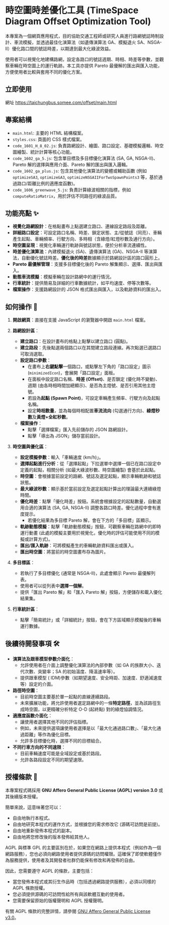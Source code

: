 # 時空圖時差優化工具 (TimeSpace Diagram Offset Optimization Tool)

本專案為一個網頁應用程式，目的協助交通工程師或研究人員進行路網號誌時制設計、車流模擬，並透過最佳化演算法（如遺傳演算法 GA、模擬退火 SA、NSGA-II）優化路口間的號誌時差，以期達到最大化綠波效益。

使用者可以視覺化地建構路網，設定各路口的號誌週期、時相、時差等參數，並觀察車輛在時空圖上的運行軌跡。本工具亦提供 Pareto 最優解的匯出與匯入功能，方便使用者比較與套用不同的優化方案。

## 立即使用
網址 https://taichungbus.somee.com/offset/main.html

## 專案結構

-   `main.html`: 主要的 HTML 結構檔案。
-   `styles.css`: 頁面的 CSS 樣式檔案。
-   `code_1601_H_8_02.js`: 負責路網設計、繪圖、路口設定、基礎模擬邏輯、時空圖繪製、統計計算等核心功能。
-   `code_1602_ga_5.js`: 包含單目標及多目標優化演算法 (SA, GA, NSGA-II)、Pareto 解的選擇與應用介面、Pareto 解的匯出與匯入邏輯。
-   `code_1602_ga_plus.js`: 包含其他優化演算法的變體或輔助函數 (例如 `optimizeSA3`, `optimizeGA3`, `optimizeNSGAIIForTwoSpawnPoints3` 等，基於通過路口/距離比例的適應度函數)。
-   `code_1606_greenwave_5.js`: 負責計算綠波相關的指標，例如 `computeRatioMatrix`，用於評估不同路徑的綠波品質。

## 功能亮點 ✨

* **視覺化路網設計**：在格點畫布上點選建立路口、連線設定路段及距離。
* **詳細路口設定**：可設定路口名稱、時差、鎖定狀態、主/從號誌（同亮）、車輛產生起點、車輛頻率、行駛方向、多時相（含綠燈/紅燈秒數及通行方向）。
* **時空圖呈現**：視覺化車輛運行軌跡與號誌狀態，便於分析車流連續性。
* **時差優化演算法**：內建模擬退火 (SA)、遺傳演算法 (GA)、NSGA-II 等演算法，自動優化號誌時差。**優化後的時差**數據顯示於路網設計區的路口圓形上。
* **Pareto 最優解管理**：支援多目標優化後的 Pareto 解集顯示、選擇、匯出與匯入。
* **動態車流模擬**：模擬車輛在設計路網中的運行情況。
* **行車統計**：提供簡易及詳細的行車數據統計，如平均速度、停等次數等。
* **檔案操作**：支援路網設計的 JSON 格式匯出與匯入，以及軌跡資料的匯出入。

## 如何操作 🚀

1.  **開啟網頁**：直接在支援 JavaScript 的瀏覽器中開啟 `main.html` 檔案。

2.  **路網設計區**：
    * **建立路口**：在設計畫布的格點上點擊以建立路口 (圓點)。
    * **建立路段**：先後點選兩個路口以在其間建立路段連線。再次點選已選路口可取消選取。
    * **設定路口參數**：
        * 在畫布上**右鍵點擊**一個路口，或點擊左下角的「路口設定」圖示 (`minimizedIcon`)，會展開「路口設定」面板。
        * 在面板中設定路口名稱、**時差 (Offset)**、是否鎖定 (優化時不變動)、週期 (由各時相時間加總顯示)、是否為主燈號、是否引用其他主燈號。
        * 若設為**起點 (Spawn Point)**，可設定車輛產生頻率、行駛方向及起點名稱。
        * 設定**時相數量**，並為每個時相配置**車流流向** (勾選通行方向)、**綠燈秒數**及**黃燈+全紅秒數**。
    * **檔案操作**：
        * 點擊「選擇檔案」匯入先前儲存的 JSON 路網設計。
        * 點擊「導出為 JSON」儲存當前設計。

3.  **時空圖與優化區**：
    * **設定模擬參數**：輸入「車輛速度 (km/h)」。
    * **選擇起點進行分析**：從「選擇起點」下拉選單中選擇一個已在路口設定中定義的起點，相關分析 (如最大綠波秒數、時空圖繪製) 會基於此起點。
    * **時空圖**：會根據當前設定的路網、號誌及選定起點，顯示車輛軌跡和號誌狀態。
    * **最大綠波秒數**：顯示基於當前設定及選定起點計算出的理論最大連續綠燈時間。
    * **優化時差**：點擊「優化時差」按鈕。系統會根據設定的起點數量，自動選用合適的演算法 (SA, GA, NSGA-II) 調整各路口時差。優化過程中會有進度提示。
        * 若優化結果為多目標 Pareto 解，會在下方的「多目標」區顯示。
    * **軌跡動態模擬**：點擊「軌跡動態模擬」按鈕，可觀察車輛在路網中的即時運行動畫 (此處的模擬主要用於視覺化，優化時的評估可能使用不同的模擬或計算方式)。
    * **匯出/匯入軌跡**：可將模擬產生的車輛軌跡資料匯出或匯入。
    * **匯出時空圖**：將當前的時空圖畫布存為圖片。

4.  **多目標區**：
    * 若執行了多目標優化 (通常是 NSGA-II)，此處會顯示 Pareto 最優解列表。
    * 使用者可以從列表中**選擇一個解**。
    * 提供「匯出 Pareto 解」和「匯入 Pareto 解」按鈕，方便儲存和載入優化結果集。

5.  **行車統計區**：
    * 點擊「簡易統計」或「詳細統計」按鈕，會在下方區域顯示模擬後的車輛運行數據。

## 後續待開發事項 🛠️

* **演算法及跟車模型參數介面化**：
    * 允許使用者在介面上調整優化演算法的內部參數（如 GA 的族群大小、迭代次數、突變率；SA 的初始溫度、降溫速率等）。
    * 提供跟車模型 ( IDM)參數（如期望速度、安全時距、加速度、舒適減速度等）設定的介面。
* **路徑時空圖**：
    * 目前時空圖主要基於單一起點的直線連續路段。
    * 未來擴展功能，將允許使用者選定路網中的一條**特定路徑**，並為該路徑生成時空圖，以更精確分析特定 O-D (起終點) 對的綠燈協調情況。
* **適應度函數介面化**：
    * 讓使用者選擇其他不同的評估指標。
    * 例如，未來提供選項讓使用者選擇是以「最大化通過路口數」、「最大化通過距離」等作為優化目標。
    * 允許多目標優化時，選擇不同的目標組合。
* **不同行車方向的不同速限**：
    * 目前車輛速度可能是全域設定或基於路段。
    * 允許各路段設定不同的期望速限。

## 授權條款 📜

本專案程式碼採用 **GNU Affero General Public License (AGPL) version 3.0** 或其後續版本授權。

簡單來說，這意味著您可以：
* 自由地執行本程式。
* 自由地研究本程式的運作方式，並根據您的需求修改它 (源碼可訪問是前提)。
* 自由地重新發佈本程式的副本。
* 自由地將您修改後的版本發佈給其他人。

AGPL 與標準 GPL 的主要區別在於，如果您在網路上提供本程式（例如作為一個網路服務），您也必須向網路使用者提供源碼的訪問權限。這確保了即使軟體僅作為服務提供，使用者及其開發者社群仍能保有修改和再發佈的自由。

因此，您需要遵守 AGPL 的條款，主要包括：
* 當您發佈本程式或其衍生作品時（包括透過網路提供服務），必須以同樣的 AGPL 條款授權。
* 您必須提供源碼的可訪問性給所有與該軟體互動的使用者。
* 您需要保留原始的版權聲明和 AGPL 授權聲明。

有關 AGPL 條款的完整詳情，請參閱 [GNU Affero General Public License v3.0](https://www.gnu.org/licenses/agpl-3.0.html)。
